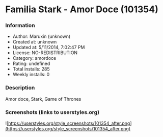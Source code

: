 # Familia Stark - Amor Doce (101354)

### Information
- Author: Maruxin (unknown)
- Created at: unknown
- Updated at: 5/11/2014, 7:02:47 PM
- License: NO-REDISTRIBUTION
- Category: amordoce
- Rating: undefined
- Total installs: 285
- Weekly installs: 0


### Description
Amor doce, Stark, Game of Thrones


### Screenshots (links to userstyles.org)
![https://userstyles.org/style_screenshots/101354_after.png](https://userstyles.org/style_screenshots/101354_after.png)


